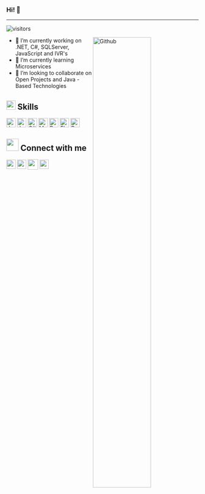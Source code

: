 ### Hi! 👋      
---
![visitors](https://visitor-badge.glitch.me/badge?page_id=saenzjulian) 

<img width="55%" align="right" alt="Github" src="https://raw.githubusercontent.com/onimur/.github/master/.resources/git-header.svg" />

- 🔭 I’m currently working on .NET, C#, SQLServer, JavaScript and IVR's
- 🌱 I’m currently learning Microservices
- 👯 I’m looking to collaborate on Open Projects and Java - Based Technologies 

## <img src = "https://media2.giphy.com/media/QssGEmpkyEOhBCb7e1/giphy.gif?cid=ecf05e47a0n3gi1bfqntqmob8g9aid1oyj2wr3ds3mg700bl&rid=giphy.gif" width = 24px> Skills

<a href="/path" title="Click me"></a>
<img width = '24px' title="Java" align= 'center' src="https://cdn-icons-png.flaticon.com/512/226/226777.png">
<img width = '24px' title="JavaScript" align= 'center' src="https://cdn-icons-png.flaticon.com/512/5968/5968292.png">
<img width = '24px' title="C#" align= 'center' src="https://cdn-icons-png.flaticon.com/512/6132/6132221.png">
<img width = '24px' title="MySQL" align= 'center' src="https://e7.pngegg.com/pngimages/747/798/png-clipart-mysql-mysql.png">
<img width = '24px' title="PostgreSQL" align= 'center' src="https://cdn-icons-png.flaticon.com/512/5968/5968342.png">
<img width = '24px' title="ElasticSearch" align= 'center' src="https://user-images.githubusercontent.com/9143253/47912437-f749bc00-de98-11e8-9669-e97f58b8be2e.png">
<img width = '24px' title="Docker" align= 'center' src="https://cdn-icons-png.flaticon.com/512/919/919853.png">


## <img src = "https://media.giphy.com/media/J3AFbrUR0KiAsAJsHS/giphy.gif" width = 32px> Connect with me
<a href = 'https://www.linkedin.com/in/saenzjulian/'> <img width = '24px' align= 'center' src="https://cdn-icons-png.flaticon.com/512/174/174857.png"/></a> 
<a href = 'https://github.com/saenzjulian'> <img width = '24px' align= 'center' src="https://cdn-icons-png.flaticon.com/512/25/25231.png"/></a> 
<a href = 'https://medium.com/@saenzjulian'> <img width = '27px' align= 'center' src="https://cdn4.iconfinder.com/data/icons/social-media-2210/24/Medium-512.png"/></a>
<a href = 'https://twitter.com/saenzjulian_'> <img width = '24px' align= 'center' src="https://upload.wikimedia.org/wikipedia/commons/thumb/4/4f/Twitter-logo.svg/934px-Twitter-logo.svg.png"/></a>








